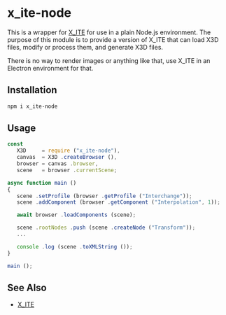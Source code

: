 # x_ite-node

This is a wrapper for [X_ITE](https://create3000.github.io/x_ite/) for use in a plain Node.js environment. The purpose of this module is to provide a version of X_ITE that can load X3D files, modify or process them, and generate X3D files.

There is no way to render images or anything like that, use X_ITE in an Electron environment for that.

## Installation

```sh
npm i x_ite-node
```

## Usage

```js
const
   X3D     = require ("x_ite-node"),
   canvas  = X3D .createBrowser (),
   browser = canvas .browser,
   scene   = browser .currentScene;

async function main ()
{
   scene .setProfile (browser .getProfile ("Interchange"));
   scene .addComponent (browser .getComponent ("Interpolation", 1));

   await browser .loadComponents (scene);

   scene .rootNodes .push (scene .createNode ("Transform"));
   ...

   console .log (scene .toXMLString ());
}

main ();
```

## See Also

* [X_ITE](https://create3000.github.io/x_ite/)
